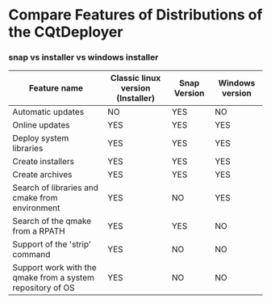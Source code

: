 # Compare Features of Distributions of the CQtDeployer

### snap vs installer vs windows installer

| Feature name  | Classic linux version (Installer)  |  Snap Version | Windows version |
|---|---|---|----|
| Automatic updates  | NO  |  YES | NO | 
| Online updates  | YES  | YES  | YES |
| Deploy system libraries  |  YES |  YES | YES |
| Create installers  |  YES | YES  | YES |
| Create archives  |  YES |  YES | YES |
| Search of libraries and cmake from environment  |  YES |  NO | YES |
| Search of the qmake from a RPATH |  YES |  YES | NO | 
| Support of the 'strip' command  |  YES |  NO | NO |
| Support work with the qmake from a system repository of OS| YES| NO| NO |
